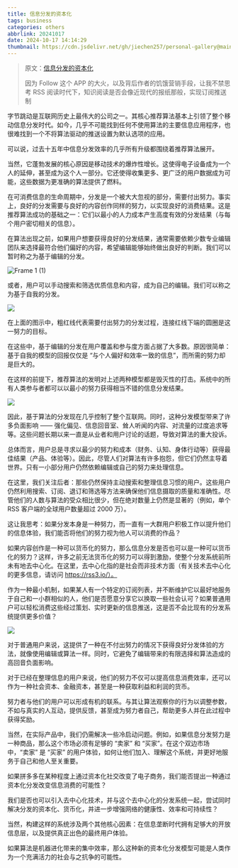 ```yaml
---
title: 信息分发的资本化
tags: business
categories: others
abbrlink: 20241017
date: 2024-10-17 14:14:29
thumbnail: https://cdn.jsdelivr.net/gh/jiechen257/personal-gallery@main/img/202410221031673.png
---
```


> 原文：[信息分发的资本化](https://joshua.xlog.app/Capitalizing-Information-Distribution?p=434&locale=zh)
>
> 因为 Follow 这个 APP 的大火，以及背后作者的饥饿营销手段，让我不禁思考 RSS 阅读时代下，知识阅读是否会像近现代的报纸那般，实现订阅推送制

字节跳动是互联网历史上最伟大的公司之一。其核心推荐算法基本上引领了整个移动信息分发时代。如今，几乎不可能找到任何不使用算法的主要信息应用程序，也很难找到一个不将算法驱动的推送设置为默认选项的应用。

可以说，过去十五年中信息分发效率的几乎所有升级都围绕着推荐算法展开。

当然，它蓬勃发展的核心原因是移动技术的爆炸性增长。这使得电子设备成为一个人的延伸，甚至成为这个人一部分。它还使得收集更多、更广泛的用户数据成为可能，这些数据为更准确的算法提供了燃料。

在可消费信息的生命周期中，分发是一个被大大忽视的部分，需要付出努力。事实上，良好的分发需要与良好的内容创作同样的努力，以实现良好的消费结果。这是推荐算法成功的基础之一：它们以最小的人力成本产生高度有效的分发结果（与每个用户密切相关的信息）。

在算法出现之前，如果用户想要获得良好的分发结果，通常需要依赖少数专业编辑团队来选择最符合他们偏好的内容，希望编辑能够始终做出良好的判断。我们可以暂时称之为基于编辑的分发。

![Frame 1 (1)](https://ipfs.crossbell.io/ipfs/QmWeGMYuB7GCqQpQdQNJgr1SRyVp2XHmWTNgEzM5s42Nhr?img-quality=75&img-format=auto&img-onerror=redirect&img-width=1920)

或者，用户可以手动搜索和筛选优质信息和内容，成为自己的编辑。我们可以称之为基于自我的分发。

![](https://ipfs.crossbell.io/ipfs/QmajPP9qPkHzbvESCNvPHmkKSYNYjocBTv7YNAj4vVs7mz?img-quality=75&img-format=auto&img-onerror=redirect&img-width=1920)

在上面的图示中，粗红线代表需要付出努力的分发过程，连接红线下端的圆圈是这一努力的目标。

在这些中，基于编辑的分发在用户覆盖和参与度方面占据了大多数。原因很简单：基于自我的模型的回报仅仅是 “与个人偏好和效率一致的信息”，而所需的努力却是巨大的。

在这样的前提下，推荐算法的发明对上述两种模型都是毁灭性的打击。系统中的所有人类参与者都可以以最小的努力获得相当不错的信息分发结果。

![](https://ipfs.crossbell.io/ipfs/QmSKZ6zizbUn4SBZ5m4TeuCtgHKcG5UGcRntqm4QGk8NjT?img-quality=75&img-format=auto&img-onerror=redirect&img-width=1920)

因此，基于算法的分发现在几乎控制了整个互联网。同时，这种分发模型带来了许多负面影响 —— 强化偏见、信息回音室、耸人听闻的内容、对流量的过度追求等等。这些问题长期以来一直是从业者和用户讨论的话题，导致对算法的重大投诉。

总体而言，用户总是寻求以最少的努力和成本（财务、认知、身体行动等）获得最佳结果（产品、体验等）。因此，尽管人们对算法有许多抱怨，但它们仍然主导着世界。只有一小部分用户仍然依赖编辑或自己的努力来处理信息。

在这里，我们关注后者：那些仍然保持主动搜索和整理信息习惯的用户。这些用户仍然利用搜索、订阅、退订和筛选等方法来确保他们信息摄取的质量和准确性。尽管他们的人数与算法的受众相比很少，但在绝对数量上仍然是显著的（例如，单个 RSS 客户端的全球用户数量超过 2000 万）。

这让我思考：如果分发本身是一种努力，而一直有一大群用户积极工作以提升他们的信息体验，我们能否将他们的努力视为他人可以消费的作品？

如果内容创作是一种可以货币化的努力，那么信息分发是否也可以是一种可以货币化的努力？这样，许多之前无法货币化的努力可以得到激励，使整个分发系统前所未有地去中心化。在这里，去中心化指的是社会而非技术方面（有关技术去中心化的更多信息，请访问 https://rss3.io/）。

作为一种最小机制，如果某人有一个特定的订阅列表，并不断维护它以最好地服务于自己和一小群相似的人，他们是否愿意分享它以换取一些社会认可？如果普通用户可以轻松消费这些经过策划、实时更新的信息推送，这是否不会比现有的分发系统提供更多价值？

![](https://ipfs.crossbell.io/ipfs/QmSUP4AqWE9XGN8amY1EduWvoG8s95YnCcoCrLRYfMiBBp?img-quality=75&img-format=auto&img-onerror=redirect&img-width=1920)

对于普通用户来说，这提供了一种在不付出努力的情况下获得良好分发体验的方法，就像使用编辑或算法一样。同时，它避免了编辑带来的有限选择和算法造成的高回音负面影响。

对于已经在整理信息的用户来说，他们的努力不仅可以提高信息消费效率，还可以作为一种社会资本、金融资本，甚至是一种获取利益和利润的货币。

努力者与他们的用户可以形成有机的联系。与其让算法观察你的行为以调整参数，不如与真实的人互动，提供反馈，甚至成为努力者自己，帮助更多人并在此过程中获得奖励。

当然，在实际产品中，我们仍需解决一些冷启动问题。例如，如果信息分发努力是一种商品，那么这个市场必须有足够的 “卖家” 和 “买家”。在这个双边市场中，“卖家” 是 “买家” 的用户体验，如何让他们加入、理解这个系统，并更好地服务于自己和他人至关重要。

如果拼多多在某种程度上通过资本化社交改变了电子商务，我们能否提出一种通过资本化分发改变信息消费的可能性？

我们是否也可以引入去中心化技术，并与这个去中心化的分发系统一起，尝试同时解决分发的资本化、货币化，并进一步增强网络的健康性、效率和可持续性？

当然，构建这样的系统涉及两个其他核心因素：在信息垄断时代拥有足够大的开放信息层，以及提供真正出色的最终用户体验。

如果算法是机器进化带来的集中效率，那么这种新的资本化分发模型可能是人类作为一个充满活力的社会与之抗争的可能性。